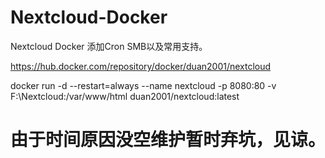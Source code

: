 # Nextcloud-Docker
Nextcloud Docker 添加Cron SMB以及常用支持。

https://hub.docker.com/repository/docker/duan2001/nextcloud


docker run -d --restart=always --name nextcloud -p 8080:80 -v F:\Nextcloud:/var/www/html  duan2001/nextcloud:latest

# 由于时间原因没空维护暂时弃坑，见谅。
